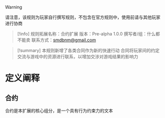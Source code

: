 > [!Warning]
> 请注意，该规则为玩家自行撰写规则，不包含在官方规则中，使用前请与其他玩家进行协商

>[!info]
>规则拓展名称：合约扩展
>版本：Pre-alpha 1.0.0
>撰写者/组：什么都不能卖
>联系方式：smdbnm@gmail.com

>[!summary]
>本规则新增了各类合同作为新的快速行动
>合同将玩家间的约定交流与游戏中的资源进行联系，以增加交涉对游戏结果的影响力

# 定义阐释
## 合约
合约是本扩展的核心组分，是一个具有行为约束力的文本







